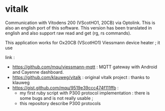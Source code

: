 vitalk
======

Communication with Vitodens 200 (VScotHO1, 20CB) via Optolink. This is also an english port of this software. This version has been translated in english and also support raw read and get (rg, rs commands).

This application works for Ox20CB (VScotHO1) Viessmann device heater ; it use 

link :
* https://github.com/mqu/viessmann-mqtt : MQTT gateway with Android and Cayenne dashboard.
* https://github.com/klauweg/vitalk : original vitalk project : thanks to klauweg
* https://gist.github.com/mqu/9519e39ccc474f111ffb : 
  * my first ruby script with P300 protocol implementation : there is some bugs and is not really usable ; 
  * this repository describe P300 protocols
